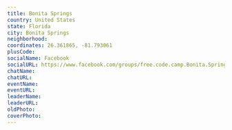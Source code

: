 ```yaml
---
title: Bonita Springs
country: United States
state: Florida
city: Bonita Springs
neighborhood: 
coordinates: 26.361865, -81.793061
plusCode:
socialName: Facebook
socialURL: https://www.facebook.com/groups/free.code.camp.Bonita.Springs
chatName:
chatURL:
eventName:
eventURL:
leaderName:
leaderURL:
oldPhoto: 
coverPhoto:
---
```

